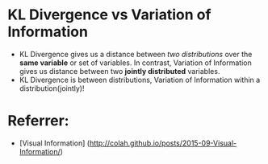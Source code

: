 # KL Divergence vs Variation of Information
   - KL Divergence gives us a distance between _two distributions_ over the **same variable** or set of variables. In contrast, Variation of Information gives us distance between two **jointly distributed** variables.
   - KL Divergence is between distributions, Variation of Information within a distribution(jointly)!

# Referrer:
   * [Visual Information] (http://colah.github.io/posts/2015-09-Visual-Information/)
